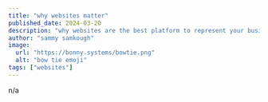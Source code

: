 ```yaml
---
title: "why websites matter"
published_date: 2024-03-20
description: "why websites are the best platform to represent your business online"
author: "sammy samkough"
image:
  url: "https://bonny.systems/bowtie.png"
  alt: "bow tie emoji"
tags: ["websites"]
---
```


n/a
